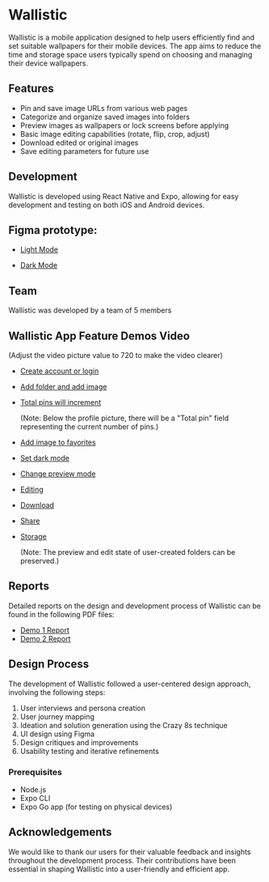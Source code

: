 # Wallistic

Wallistic is a mobile application designed to help users efficiently find and set suitable wallpapers for their mobile devices. The app aims to reduce the time and storage space users typically spend on choosing and managing their device wallpapers.

## Features

- Pin and save image URLs from various web pages
- Categorize and organize saved images into folders
- Preview images as wallpapers or lock screens before applying
- Basic image editing capabilities (rotate, flip, crop, adjust)
- Download edited or original images
- Save editing parameters for future use

## Development

Wallistic is developed using React Native and Expo, allowing for easy development and testing on both iOS and Android devices.

## Figma prototype: 

- [Light Mode](https://www.figma.com/proto/v0NciO6hnoA7JuotXtXol1/DEMO2?type=design&node-id=2013-12994&t=dBF4FRnBTIUGCaLC-9&scaling=scale-down&page-id=1011%3A3346&starting-point-node-id=2013%3A12994&show-proto-sidebar=1)

- [Dark Mode](https://www.figma.com/proto/v0NciO6hnoA7JuotXtXol1/DEMO2?type=design&node-id=2013-13109&t=rBOrnFrh3cQDRdX6-9&scaling=scale-down&page-id=1011%3A3346&starting-point-node-id=2013%3A13109&show-proto-sidebar=1)

## Team

Wallistic was developed by a team of 5 members

## Wallistic App Feature Demos Video

(Adjust the video picture value to 720 to make the video clearer)
  
- [Create account or login](https://drive.google.com/file/d/1kWUgL0CWFrdEpIgBRkYzRu5VtG9fN-P1/view?usp=sharing)

- [Add folder and add image](https://drive.google.com/file/d/13Rcu7A1eYtpw2hzPajMRDOuL--RPoyMy/view?usp=sharing)

- [Total pins will increment](https://drive.google.com/file/d/1A8LVBMkGTzF5m0Twaf_X3fFcabKSEbXH/view?usp=sharing)

  (Note: Below the profile picture, there will be a "Total pin" field representing the current number of pins.)

- [Add image to favorites](https://drive.google.com/file/d/1PVI1pCoLPXMJ3HcgD0ZtKlWP2x0Yln_d/view?usp=sharing)

- [Set dark mode](https://drive.google.com/file/d/1LVAVITIoHYfs-HvhGUGYyTccX1CRfEiv/view?usp=sharing)

- [Change preview mode](https://drive.google.com/file/d/1-ddIpPolJjnEsFf167THpHjDmUzLNo1i/view?usp=sharing)

- [Editing](https://drive.google.com/file/d/1VaH23nvVa1fxb8pPDdkHU3VHLMTIZ9BD/view?usp=sharing)

- [Download](https://drive.google.com/file/d/1N71meYuQrPN2UvRbqVODttQbfWYQ-zUQ/view?usp=sharing)

- [Share](https://drive.google.com/file/d/1xZMYefGsuKa-L3AxVXZ0yWxn2G3ffzM9/view?usp=sharing)

- [Storage](https://drive.google.com/file/d/17PFIs8vDPMXbh2y2TYcK1LvsFmFK20lA/view?usp=sharing)

  (Note: The preview and edit state of user-created folders can be preserved.)

## Reports

Detailed reports on the design and development process of Wallistic can be found in the following PDF files:

- [Demo 1 Report](./Project_details/demo1/Demo1_Report_Team07.pdf)
- [Demo 2 Report](./Project_details/demo2/Demo2_Report_Team07.pdf)

## Design Process

The development of Wallistic followed a user-centered design approach, involving the following steps:

1. User interviews and persona creation
2. User journey mapping
3. Ideation and solution generation using the Crazy 8s technique
4. UI design using Figma
5. Design critiques and improvements
6. Usability testing and iterative refinements

### Prerequisites

- Node.js
- Expo CLI
- Expo Go app (for testing on physical devices)

## Acknowledgements

We would like to thank our users for their valuable feedback and insights throughout the development process. Their contributions have been essential in shaping Wallistic into a user-friendly and efficient app.

